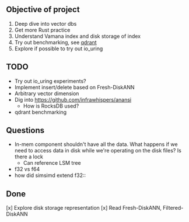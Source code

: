 ## Objective of project

1. Deep dive into vector dbs
2. Get more Rust practice
3. Understand Vamana index and disk storage of index
4. Try out benchmarking, see [qdrant](https://qdrant.tech/benchmarks/)
5. Explore if possible to try out io_uring

## TODO

- Try out io_uring experiments?
- Implement insert/delete based on Fresh-DiskANN
- Arbitrary vector dimension
- Dig into <https://github.com/infrawhispers/anansi>
  - How is RocksDB used?
- qdrant benchmarking

## Questions

- In-mem component shouldn't have all the data. What happens if we need to access data in disk while we're operating on the disk files? Is there a lock
  - Can reference LSM tree
- f32 vs f64
- how did simsimd extend f32::
  
## Done

[x] Explore disk storage representation
[x] Read Fresh-DiskANN, Filtered-DiskANN